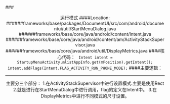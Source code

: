 ###<center>运行模式
####Location:
######frameworks/base/packages/DocumentUI/src/com/android/documentui/util/StartMenuDialog.java
######frameworks/base/core/java/android/content/Intent.java
######frameworks/base/core/java/android/content/am/ActivityStackSupervisor.java
######frameworks/base/core/java/android/util/DisplayMetrics.java
####核心代码：
` Intent intent = StartupMenuActivity.mlistAppInfo.get(mPosition).getIntent();
         intent.addFlags(Intent.FLAG_ACTIVITY_RUN_PHONE_MODE);`
####主要逻辑：
***
主要分三个部分：
1.在ActivityStackSupervisor中进行设置模式.主要是使用Rect
2.就是进行在StartMenuDialog中进行调用，flag的定义在Intent中。
3.在DisplayMetrics中进行不同模式的尺寸设置。